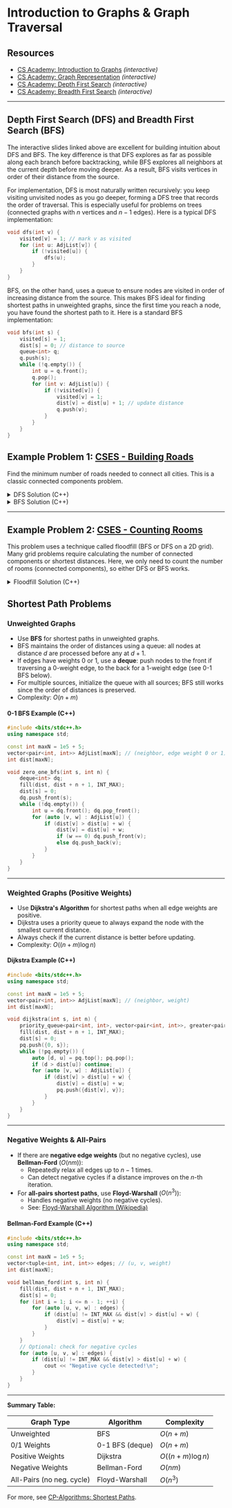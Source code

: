 # Introduction to Graphs & Graph Traversal

## Resources

- [CS Academy: Introduction to Graphs](https://csacademy.com/lesson/introduction_to_graphs) *(interactive)*
- [CS Academy: Graph Representation](https://csacademy.com/lesson/graph_representation) *(interactive)*
- [CS Academy: Depth First Search](https://csacademy.com/lesson/depth_first_search) *(interactive)*
- [CS Academy: Breadth First Search](https://csacademy.com/lesson/breadth_first_search) *(interactive)*

---

## Depth First Search (DFS) and Breadth First Search (BFS)

The interactive slides linked above are excellent for building intuition about DFS and BFS. The key difference is that DFS explores as far as possible along each branch before backtracking, while BFS explores all neighbors at the current depth before moving deeper. As a result, BFS visits vertices in order of their distance from the source.

For implementation, DFS is most naturally written recursively: you keep visiting unvisited nodes as you go deeper, forming a DFS tree that records the order of traversal. This is especially useful for problems on trees (connected graphs with $n$ vertices and $n-1$ edges). Here is a typical DFS implementation:

```cpp
void dfs(int v) {
    visited[v] = 1; // mark v as visited
    for (int u: AdjList[v]) {
        if (!visited[u]) {
            dfs(u);
        }
    }
}
```

BFS, on the other hand, uses a queue to ensure nodes are visited in order of increasing distance from the source. This makes BFS ideal for finding shortest paths in unweighted graphs, since the first time you reach a node, you have found the shortest path to it. Here is a standard BFS implementation:

```cpp
void bfs(int s) {
    visited[s] = 1;
    dist[s] = 0; // distance to source
    queue<int> q;
    q.push(s);
    while (!q.empty()) {
        int u = q.front();
        q.pop();
        for (int v: AdjList[u]) {
            if (!visited[v]) {
                visited[v] = 1;
                dist[v] = dist[u] + 1; // update distance
                q.push(v);
            }
        }
    }
}
```

## Example Problem 1: [CSES - Building Roads](https://cses.fi/problemset/task/1666)

Find the minimum number of roads needed to connect all cities. This is a classic connected components problem.

<details>
<summary>DFS Solution (C++)</summary>

```cpp
#include <bits/stdc++.h>
using namespace std;

const int maxN = 1e5 + 5;

vector<int> AdjList[maxN];
bool vis[maxN]; // visited boolean
int n, m;

void dfs(int s) {
    vis[s] = true;
    for (int u: AdjList[s]) {
        if (vis[u]) continue;
        dfs(u);
    }
}

signed main() {
    ios_base::sync_with_stdio(0);
    cin.tie(0); cout.tie(0);
    cin >> n >> m;
    for (int i = 0 ; i < m ; i++) {
        int u, v;
        cin >> u >> v;
        AdjList[u].push_back(v);
        AdjList[v].push_back(u);
    }
    vector<int> components;
    for (int i = 1 ; i <= n ; i++) {
        if (!vis[i]) {
            dfs(i);
            components.push_back(i);
        }
    }
    int sz = (int)components.size();
    cout << sz - 1 << endl;
    for (int i = 0 ; i < sz - 1 ; i++) {
        cout << components[i] << ' ' << components[i + 1] << endl;
    }
}
```
</details>

<details>
<summary>BFS Solution (C++)</summary>

```cpp
#include <bits/stdc++.h>
using namespace std;

const int maxN = 1e5 + 5;

vector<int> AdjList[maxN];
bool vis[maxN]; // visited boolean
int n, m;

void bfs(int s) {
    queue<int> q;
    vis[s] = true;
    q.push(s);
    while (!q.empty()) {
        int u = q.front();
        q.pop();
        for (int v: AdjList[u]) {
            if (vis[v]) continue;
            vis[v] = true;
            q.push(v);
        }
    }
}

signed main() {
    ios_base::sync_with_stdio(0);
    cin.tie(0); cout.tie(0);
    cin >> n >> m;
    for (int i = 0 ; i < m ; i++) {
        int u, v;
        cin >> u >> v;
        AdjList[u].push_back(v);
        AdjList[v].push_back(u);
    }
    vector<int> components;
    for (int i = 1 ; i <= n ; i++) {
        if (!vis[i]) {
            bfs(i);
            components.push_back(i);
        }
    }
    int sz = (int)components.size();
    cout << sz - 1 << endl;
    for (int i = 0 ; i < sz - 1 ; i++) {
        cout << components[i] << ' ' << components[i + 1] << endl;
    }
}
```
</details>

---

## Example Problem 2: [CSES - Counting Rooms](https://cses.fi/problemset/task/1192)

This problem uses a technique called floodfill (BFS or DFS on a 2D grid). Many grid problems require calculating the number of connected components or shortest distances. Here, we only need to count the number of rooms (connected components), so either DFS or BFS works.

<details>
<summary>Floodfill Solution (C++)</summary>

```cpp
#include <bits/stdc++.h>

using namespace std;

const int maxN = 2500;
const int R_CHANGE[4] = {0, 1, 0, -1};
const int C_CHANGE[4] = {1, 0, -1, 0};

int row_num;
int col_num;
string building[maxN];
bool visited[maxN][maxN];

void floodfill(int r, int c) {
	queue<pair<int, int>> q;
	q.push({r, c});
	while (!q.empty()) {
		r = q.front().first;
		c = q.front().second;
		q.pop();

		if (r < 0 || r >= row_num || c < 0 || c >= col_num || building[r][c] == '#' || visited[r][c]) continue;

		visited[r][c] = true;
		for (int i = 0; i < 4; i++) {
			q.push({r + R_CHANGE[i], c + C_CHANGE[i]});
		}
	}
}

int main() {
	cin >> row_num >> col_num;
	for (int i = 0; i < row_num; i++) { cin >> building[i]; }

	int room_num = 0;
	for (int i = 0; i < row_num; i++) {
		for (int j = 0; j < col_num; j++) {
			if (building[i][j] == '.' && !visited[i][j]) {
				floodfill(i, j);
				room_num++;
			}
		}
	}
	cout << room_num << endl;
}
```
</details>

## Shortest Path Problems

### Unweighted Graphs

- Use **BFS** for shortest paths in unweighted graphs.
- BFS maintains the order of distances using a queue: all nodes at distance $d$ are processed before any at $d+1$.
- If edges have weights 0 or 1, use a **deque**: push nodes to the front if traversing a 0-weight edge, to the back for a 1-weight edge (see 0-1 BFS below).
- For multiple sources, initialize the queue with all sources; BFS still works since the order of distances is preserved.
- Complexity: $O(n + m)$

#### 0-1 BFS Example (C++)

```cpp
#include <bits/stdc++.h>
using namespace std;

const int maxN = 1e5 + 5;
vector<pair<int, int>> AdjList[maxN]; // (neighbor, edge weight 0 or 1)
int dist[maxN];

void zero_one_bfs(int s, int n) {
    deque<int> dq;
    fill(dist, dist + n + 1, INT_MAX);
    dist[s] = 0;
    dq.push_front(s);
    while (!dq.empty()) {
        int u = dq.front(); dq.pop_front();
        for (auto [v, w] : AdjList[u]) {
            if (dist[v] > dist[u] + w) {
                dist[v] = dist[u] + w;
                if (w == 0) dq.push_front(v);
                else dq.push_back(v);
            }
        }
    }
}
```

---

### Weighted Graphs (Positive Weights)

- Use **Dijkstra's Algorithm** for shortest paths when all edge weights are positive.
- Dijkstra uses a priority queue to always expand the node with the smallest current distance.
- Always check if the current distance is better before updating.
- Complexity: $O((n + m) \log n)$

#### Dijkstra Example (C++)

```cpp
#include <bits/stdc++.h>
using namespace std;

const int maxN = 1e5 + 5;
vector<pair<int, int>> AdjList[maxN]; // (neighbor, weight)
int dist[maxN];

void dijkstra(int s, int n) {
    priority_queue<pair<int, int>, vector<pair<int, int>>, greater<pair<int, int>>> pq;
    fill(dist, dist + n + 1, INT_MAX);
    dist[s] = 0;
    pq.push({0, s});
    while (!pq.empty()) {
        auto [d, u] = pq.top(); pq.pop();
        if (d > dist[u]) continue;
        for (auto [v, w] : AdjList[u]) {
            if (dist[v] > dist[u] + w) {
                dist[v] = dist[u] + w;
                pq.push({dist[v], v});
            }
        }
    }
}
```

---

### Negative Weights & All-Pairs

- If there are **negative edge weights** (but no negative cycles), use **Bellman-Ford** ($O(nm)$):
    - Repeatedly relax all edges up to $n-1$ times.
    - Can detect negative cycles if a distance improves on the $n$-th iteration.
- For **all-pairs shortest paths**, use **Floyd-Warshall** ($O(n^3)$):
    - Handles negative weights (no negative cycles).
    - See: [Floyd-Warshall Algorithm (Wikipedia)](https://en.wikipedia.org/wiki/Floyd–Warshall_algorithm)

#### Bellman-Ford Example (C++)

```cpp
#include <bits/stdc++.h>
using namespace std;

const int maxN = 1e5 + 5;
vector<tuple<int, int, int>> edges; // (u, v, weight)
int dist[maxN];

void bellman_ford(int s, int n) {
    fill(dist, dist + n + 1, INT_MAX);
    dist[s] = 0;
    for (int i = 1; i <= n - 1; ++i) {
        for (auto [u, v, w] : edges) {
            if (dist[u] != INT_MAX && dist[v] > dist[u] + w) {
                dist[v] = dist[u] + w;
            }
        }
    }
    // Optional: check for negative cycles
    for (auto [u, v, w] : edges) {
        if (dist[u] != INT_MAX && dist[v] > dist[u] + w) {
            cout << "Negative cycle detected!\n";
        }
    }
}
```

---

**Summary Table:**

| Graph Type                | Algorithm         | Complexity      |
|--------------------------|-------------------|-----------------|
| Unweighted                | BFS               | $O(n + m)$      |
| 0/1 Weights               | 0-1 BFS (deque)   | $O(n + m)$      |
| Positive Weights          | Dijkstra          | $O((n+m)\log n)$|
| Negative Weights          | Bellman-Ford      | $O(nm)$         |
| All-Pairs (no neg. cycle) | Floyd-Warshall    | $O(n^3)$        |

For more, see [CP-Algorithms: Shortest Paths](https://cp-algorithms.com/graph/shortest_path.html).